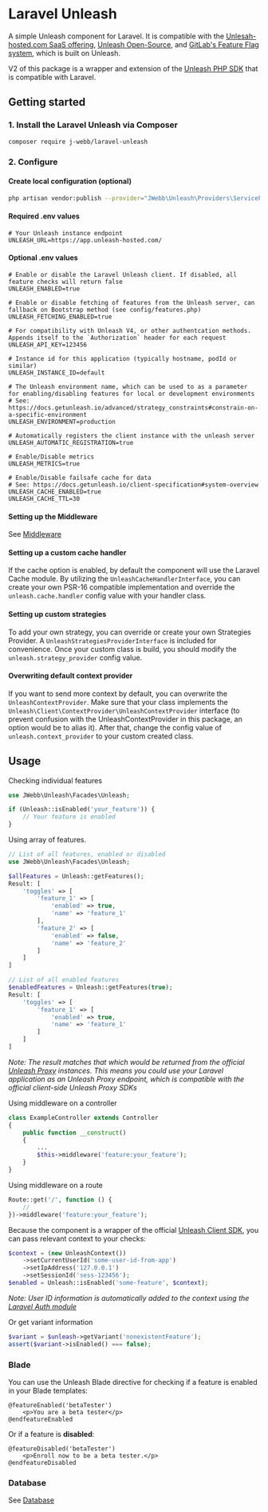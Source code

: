 # Laravel Unleash

A simple Unleash component for Laravel. It is compatible with the [Unlesah-hosted.com SaaS offering](https://www.getunleash.io/), [Unleash Open-Source](https://github.com/Unleash/unleash), and [GitLab's Feature Flag system](https://docs.gitlab.com/ee/operations/feature_flags.html), which is built on Unleash.

V2 of this package is a wrapper and extension of the [Unleash PHP SDK](https://docs.getunleash.io/sdks/php_sdk) that is compatible with Laravel.

## Getting started

### 1. Install the Laravel Unleash via Composer
```bash
composer require j-webb/laravel-unleash
```

### 2. Configure

#### Create local configuration (optional)
```bash
php artisan vendor:publish --provider="JWebb\Unleash\Providers\ServiceProvider"
```

#### Required .env values

```dotenv
# Your Unleash instance endpoint
UNLEASH_URL=https://app.unleash-hosted.com/
```

#### Optional .env values
```dotenv
# Enable or disable the Laravel Unleash client. If disabled, all feature checks will return false
UNLEASH_ENABLED=true

# Enable or disable fetching of features from the Unleash server, can fallback on Bootstrap method (see config/features.php)
UNLEASH_FETCHING_ENABLED=true

# For compatibility with Unleash V4, or other authentcation methods. Appends itself to the `Authorization` header for each request
UNLEASH_API_KEY=123456

# Instance id for this application (typically hostname, podId or similar)
UNLEASH_INSTANCE_ID=default 

# The Unleash environment name, which can be used to as a parameter for enabling/disabling features for local or development environments
# See: https://docs.getunleash.io/advanced/strategy_constraints#constrain-on-a-specific-environment
UNLEASH_ENVIRONMENT=production 

# Automatically registers the client instance with the unleash server
UNLEASH_AUTOMATIC_REGISTRATION=true 

# Enable/Disable metrics
UNLEASH_METRICS=true 

# Enable/Disable failsafe cache for data
# See: https://docs.getunleash.io/client-specification#system-overview
UNLEASH_CACHE_ENABLED=true 
UNLEASH_CACHE_TTL=30 

```

#### Setting up the Middleware

See [Middleware](/docs/database.md)

#### Setting up a custom cache handler
If the cache option is enabled, by default the component will use the Laravel Cache module. By utilizing the `UnleashCacheHandlerInterface`, you can create your own PSR-16 compatible implementation and override the `unleash.cache.handler` config value with your handler class.

#### Setting up custom strategies
To add your own strategy, you can override or create your own Strategies Provider. A `UnleashStrategiesProviderInterface` is included for convenience. Once your custom class is build, you should modify the `unleash.strategy_provider` config value.

#### Overwriting default context provider
If you want to send more context by default, you can overwrite the `UnleashContextProvider`. Make sure that your class implements the `Unleash\Client\ContextProvider\UnleashContextProvider` interface (to prevent confusion with the UnleashContextProvider in this package, an option would be to alias it). After that, change the config value of `unleash.context_provider` to your custom created class.

## Usage

Checking individual features
```php
use JWebb\Unleash\Facades\Unleash;

if (Unleash::isEnabled('your_feature')) {
    // Your feature is enabled
}
```

Using array of features.
```php
// List of all features, enabled or disabled
use JWebb\Unleash\Facades\Unleash;

$allFeatures = Unleash::getFeatures();
Result: [
    'toggles' => [
        'feature_1' => [
            'enabled' => true,
            'name' => 'feature_1'
        ],
        'feature_2' => [
            'enabled' => false,
            'name' => 'feature_2'
        ]
    ]
]

// List of all enabled features
$enabledFeatures = Unleash::getFeatures(true);
Result: [
    'toggles' => [
        'feature_1' => [
            'enabled' => true,
            'name' => 'feature_1'
        ]
    ]
]
```
*Note: The result matches that which would be returned from the official [Unleash Proxy](https://docs.getunleash.io/sdks/unleash-proxy) instances. This means you could use your Laravel application as an Unleash Proxy endpoint, which is compatible with the official client-side Unleash Proxy SDKs*

Using middleware on a controller
``` php
class ExampleController extends Controller
{
    public function __construct()
    {
        ...
        $this->middleware('feature:your_feature');
    }
}
```

Using middleware on a route
``` php
Route::get('/', function () {
    //
})->middleware('feature:your_feature');
```

Because the component is a wrapper of the official [Unleash Client SDK](https://github.com/Unleash/unleash-client-php), you can pass relevant context to your checks:
``` php
$context = (new UnleashContext())
    ->setCurrentUserId('some-user-id-from-app')
    ->setIpAddress('127.0.0.1')
    ->setSessionId('sess-123456');
$enabled = Unleash::isEnabled('some-feature', $context);
```
*Note: User ID information is automatically added to the context using the [Laravel Auth module](https://laravel.com/docs/8.x/authentication)*

Or get variant information
``` php
$variant = $unleash->getVariant('nonexistentFeature');
assert($variant->isEnabled() === false);
```

### Blade

You can use the Unleash Blade directive for checking if a feature is enabled in your Blade templates:

```blade
@featureEnabled('betaTester')
    <p>You are a beta tester</p>
@endfeatureEnabled
```

Or if a feature is **disabled**:

```blade
@featureDisabled('betaTester')
    <p>Enroll now to be a beta tester.</p>
@endfeatureDisabled
```

### Database
See [Database](/docs/database.md)